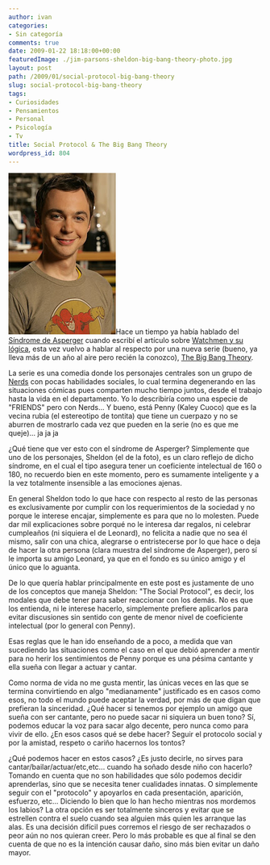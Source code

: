 ```yaml
---
author: ivan
categories:
- Sin categoría
comments: true
date: 2009-01-22 18:18:00+00:00
featuredImage: ./jim-parsons-sheldon-big-bang-theory-photo.jpg
layout: post
path: /2009/01/social-protocol-big-bang-theory
slug: social-protocol-big-bang-theory
tags:
- Curiosidades
- Pensamientos
- Personal
- Psicología
- Tv
title: Social Protocol & The Big Bang Theory
wordpress_id: 804
---
```


[![](./jim-parsons-sheldon-big-bang-theory-photo.jpg)](https://2.bp.blogspot.com/_T2UWuNJg3dQ/SXgGBrxhq3I/AAAAAAAABTw/KlKhgAyctWg/s1600-h/jim-parsons-sheldon-big-bang-theory-photo.jpg)Hace un tiempo ya había hablado del [Síndrome de Asperger](http://es.wikipedia.org/wiki/Asperger) cuando escribí el artículo sobre [Watchmen y su lógica](http://ivan.campananaranjo.com/2008/07/28/un-mundo-insensible-y-torcido/), esta vez vuelvo a hablar al respecto por una nueva serie (bueno, ya lleva más de un año al aire pero recién la conozco), [The Big Bang Theory](http://www.cbs.com/primetime/big_bang_theory/).

La serie es una comedia donde los personajes centrales son un grupo de [Nerds](https://es.wikipedia.org/wiki/Nerd) con pocas habilidades sociales, lo cual termina degenerando en las situaciones cómicas pues comparten mucho tiempo juntos, desde el trabajo hasta la vida en el departamento. Yo lo describiría como una especie de "FRIENDS" pero con Nerds... Y bueno, está Penny (Kaley Cuoco) que es la vecina rubia (el estereotipo de tontita) que tiene un cuerpazo y no se aburren de mostrarlo cada vez que pueden en la serie (no es que me queje)... ja ja ja

¿Qué tiene que ver esto con el síndrome de Asperger? Simplemente que uno de los personajes, Sheldon (el de la foto), es un claro reflejo de dicho síndrome, en el cual el tipo asegura tener un coeficiente intelectual de 160 o 180, no recuerdo bien en este momento, pero es sumamente inteligente y a la vez totalmente insensible a las emociones ajenas.

En general Sheldon todo lo que hace con respecto al resto de las personas es exclusivamente por cumplir con los requerimientos de la sociedad y no porque le interese encajar, simplemente es para que no lo molesten. Puede dar mil explicaciones sobre porqué no le interesa dar regalos, ni celebrar cumpleaños (ni siquiera el de Leonard), no felicita a nadie que no sea él mismo, salir con una chica, alegrarse o entristecerse por lo que hace o deja de hacer la otra persona (clara muestra del síndrome de Asperger), pero sí le importa su amigo Leonard, ya que en el fondo es su único amigo y el único que lo aguanta.

De lo que quería hablar principalmente en este post es justamente de uno de los conceptos que maneja Sheldon: "The Social Protocol", es decir, los modales que debe tener para saber reaccionar con los demás. No es que los entienda, ni le interese hacerlo, simplemente prefiere aplicarlos para evitar discusiones sin sentido con gente de menor nivel de coeficiente intelectual (por lo general con Penny).

Esas reglas que le han ido enseñando de a poco, a medida que van sucediendo las situaciones como el caso en el que debió aprender a mentir para no herir los sentimientos de Penny porque es una pésima cantante y ella sueña con llegar a actuar y cantar.

Como norma de vida no me gusta mentir, las únicas veces en las que se termina convirtiendo en algo "medianamente" justificado es en casos como esos, no todo el mundo puede aceptar la verdad, por más de que digan que prefieran la sinceridad. ¿Qué hacer si tenemos por ejemplo un amigo que sueña con ser cantante, pero no puede sacar ni siquiera un buen tono? Sí, podemos educar la voz para sacar algo decente, pero nunca como para vivir de ello. ¿En esos casos qué se debe hacer? Seguir el protocolo social y por la amistad, respeto o cariño hacernos los tontos?

¿Qué podemos hacer en estos casos? ¿Es justo decirle, no sirves para cantar/bailar/actuar/etc,etc... cuando ha soñado desde niño con hacerlo? Tomando en cuenta que no son habilidades que sólo podemos decidir aprenderlas, sino que se necesita tener cualidades innatas. O simplemente seguir con el "protocolo" y apoyarlos en cada presentación, aparición, esfuerzo, etc... Diciendo lo bien que lo han hecho mientras nos mordemos los labios? La otra opción es ser totalmente sinceros y evitar que se estrellen contra el suelo cuando sea alguien más quien les arranque las alas. Es una decisión difícil pues corremos el riesgo de ser rechazados o peor aún no nos quieran creer. Pero lo más probable es que al final se den cuenta de que no es la intención causar daño, sino más bien evitar un daño mayor.
